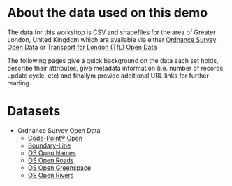 # About the data used on this demo
The data for this workshop is CSV and shapefiles for the area of Greater London, United Kingdom which are available via either [Ordnance Survey Open Data](http://www.os.uk/oswebsite/opendata/index.html) or [Transport for London (TfL) Open Data](https://tfl.gov.uk/info-for/open-data-users/)

The following pages give a quick background on the data each set holds, describe their attributes, give metadata information (i.e. number of records, update cycle, etc) and finallym provide additional URL links for further reading.

# Datasets
- Ordnance Survey Open Data
  - [Code-Point® Open](data/cpo.md)
  - [Boundary-Line](data/boundary-line.md)
  - [OS Open Names](data/oso-names.md)
  - [OS Open Roads](data/oso-roads.md)
  - [OS Open Greenspace](data/oso-greenspace.md)
  - [OS Open Rivers](data/oso-rivers.md)



